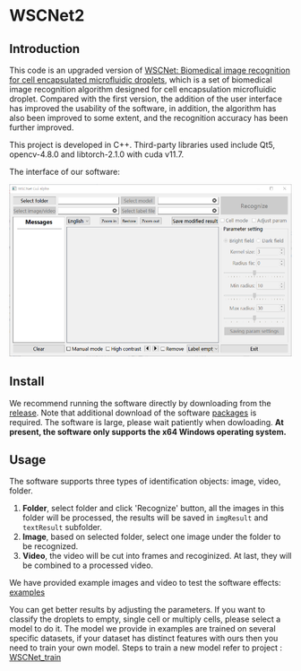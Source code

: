 # WSCNet2

## Introduction

This code is an upgraded version of [WSCNet: Biomedical image recognition for cell encapsulated microfluidic droplets](https://github.com/Loyage/WSCNet), which is a set of biomedical image recognition algorithm designed for cell encapsulation microfluidic droplet. Compared with the first version, the addition of the user interface has improved the usability of the software, in addition, the algorithm has also been improved to some extent, and the recognition accuracy has been further improved.

This project is developed in C++. Third-party libraries used include Qt5, opencv-4.8.0 and libtorch-2.1.0 with cuda v11.7.

The interface of our software:

![image-20231011190417126](.\images\gui.png)

## Install

We recommend running the software directly by downloading from the [release](https://github.com/Loyage/WSCNet2/releases). Note that additional download of the software [packages](https://github.com/Loyage/WSCNet2/releases/tag/Packages) is required. The software is large, please wait patiently when dowloading. **At present, the software only supports the x64 Windows operating system.**

## Usage

The software supports three types of identification objects: image, video, folder.

1. **Folder**, select folder and click 'Recognize' button, all the images in this folder will be processed, the results will be saved in `imgResult` and `textResult` subfolder.
2. **Image**, based on selected folder, select one image under the folder to be recognized.
3. **Video**, the video will be cut into frames and recoginized. At last, they will be combined to a processed video.

We have provided example images and video to test the software effects: [examples](https://github.com/Loyage/WSCNet2/tree/master/examples)

You can get better results by adjusting the parameters. If you want to classify the droplets to empty, single cell or multiply cells, please select a model to do it. The model we provide in examples are trained on several specific datasets, if your dataset has distinct features with ours then you need to train your own model. Steps to train a new model refer to project : [WSCNet_train](https://github.com/Loyage/WSCNet_train)